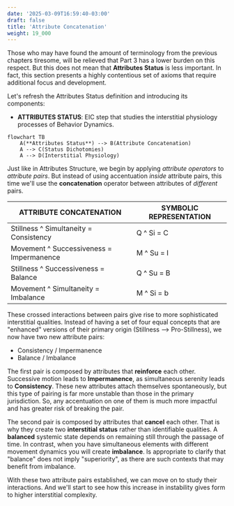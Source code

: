 ```yaml
---
date: '2025-03-09T16:59:40-03:00'
draft: false
title: 'Attribute Concatenation'
weight: 19_000
---
```


Those who may have found the amount of terminology from the previous chapters tiresome, will be relieved that Part 3 has a lower burden on this respect. But this does not mean that **Attributes Status** is less important. In fact, this section presents a highly contentious set of axioms that require additional focus and development. 

Let's refresh the Attributes Status definition and introducing its components:

- **ATTRIBUTES STATUS**: EIC step that studies the interstitial physiology processes of Behavior Dynamics.

```mermaid
flowchart TB
    A(**Attributes Status**) --> B(Attribute Concatenation)
    A --> C(Status Dichotomies)
    A --> D(Interstitial Physiology)
```

Just like in Attributes Structure, we begin by applying *attribute operators* to *attribute pairs*. But instead of using accentuation *inside* attribute pairs, this time we'll use the **concatenation** operator between attributes of *different* pairs.

| **ATTRIBUTE CONCATENATION** | **SYMBOLIC REPRESENTATION** |
| --- | --- |
| Stillness ^ Simultaneity = Consistency | Q ^ Si = C |
| Movement ^ Successiveness = Impermanence | M ^ Su = I |
| Stillness ^ Successiveness = Balance | Q ^ Su = B |
| Movement ^ Simultaneity = Imbalance | M ^ Si = b |

These crossed interactions between pairs give rise to more sophisticated interstitial qualities. Instead of having a set of four equal concepts that are "enhanced" versions of their primary origin (Stillness --> Pro-Stillness), we now have two new attribute pairs:

- Consistency / Impermanence
- Balance / Imbalance

The first pair is composed by attributes that **reinforce** each other. Successive motion leads to **Impermanence**, as simultaneous serenity leads to **Consistency**. These new attributes attach themselves spontaneously, but this type of pairing is far more unstable than those in the primary jurisdiction. So, any accentuation on one of them is much more impactful and has greater risk of breaking the pair.

The second pair is composed by attributes that **cancel** each other. That is why they create two **interstitial status** rather than identifiable qualities. A **balanced** systemic state depends on remaining still through the passage of time. In contrast, when you have simultaneous elements with different movement dynamics you will create **imbalance**. Is appropriate to clarify that "balance" does not imply "superiority", as there are such contexts that may benefit from imbalance.

With these two attribute pairs established, we can move on to study their interactions. And we'll start to see how this increase in instability gives form to higher interstitial complexity.
